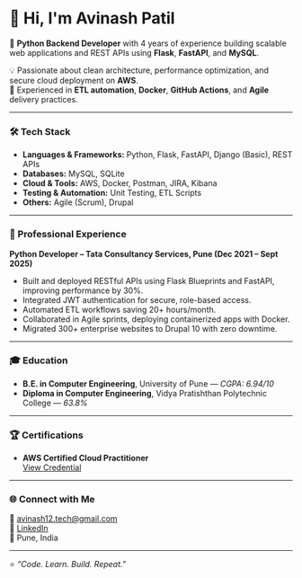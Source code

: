 # 👋 Hi, I'm Avinash Patil  

🚀 **Python Backend Developer** with 4 years of experience building scalable web applications and REST APIs using **Flask**, **FastAPI**, and **MySQL**.  

💡 Passionate about clean architecture, performance optimization, and secure cloud deployment on **AWS**.  
🧰 Experienced in **ETL automation**, **Docker**, **GitHub Actions**, and **Agile** delivery practices.  

---

### 🛠️ Tech Stack
- **Languages & Frameworks:** Python, Flask, FastAPI, Django (Basic), REST APIs  
- **Databases:** MySQL, SQLite  
- **Cloud & Tools:** AWS, Docker, Postman, JIRA, Kibana  
- **Testing & Automation:** Unit Testing, ETL Scripts  
- **Others:** Agile (Scrum), Drupal  

---

### 🏢 Professional Experience
**Python Developer – Tata Consultancy Services, Pune (Dec 2021 – Sept 2025)**  
- Built and deployed RESTful APIs using Flask Blueprints and FastAPI, improving performance by 30%.  
- Integrated JWT authentication for secure, role-based access.  
- Automated ETL workflows saving 20+ hours/month.  
- Collaborated in Agile sprints, deploying containerized apps with Docker.  
- Migrated 300+ enterprise websites to Drupal 10 with zero downtime.  

---

### 🎓 Education
- **B.E. in Computer Engineering**, University of Pune — *CGPA: 6.94/10*  
- **Diploma in Computer Engineering**, Vidya Pratishthan Polytechnic College — *63.8%*  

---

### 🏆 Certifications
- **AWS Certified Cloud Practitioner**  
  [View Credential](https://www.credly.com/badges/8dbf18ba-aeb9-442c-8b4d-5f368ffe07a5)

---

### 🌐 Connect with Me
📧 [avinash12.tech@gmail.com](mailto:avinash12.tech@gmail.com)  
💼 [LinkedIn](https://linkedin.com/in/avinashpatilofficial)  
📍 Pune, India  

---

⭐️ *“Code. Learn. Build. Repeat.”*
